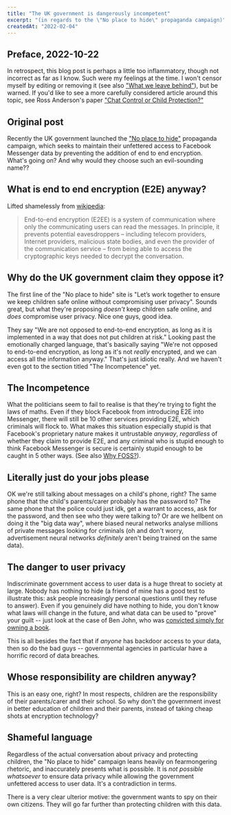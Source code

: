 ```yaml
---
title: "The UK government is dangerously incompetent"
excerpt: "(in regards to the \"No place to hide\" propaganda campaign)"
createdAt: "2022-02-04"
---
```


## Preface, 2022-10-22

In retrospect, this blog post is perhaps a little too inflammatory, though not
incorrect as far as I know. Such were my feelings at the time. I won't censor
myself by editing or removing it (see also ["What we leave
behind"](/blog/what-we-leave-behind)), but be warned. If you'd like to see a
more carefully considered article around this topic, see Ross Anderson's paper
["Chat Control or Child Protection?"](https://arxiv.org/abs/2210.08958)

## Original post

Recently the UK government launched the ["No place to
hide"](https://www.noplacetohide.org.uk) propaganda campaign, which seeks to
maintain their unfettered access to Facebook Messenger data by preventing the
addition of end to end encryption. What's going on? And why would they choose
such an evil-sounding name??

## What is end to end encryption (E2E) anyway?

Lifted shamelessly from
[wikipedia](https://en.wikipedia.org/wiki/End-to-end_encryption):

> End-to-end encryption (E2EE) is a system of communication where only the
> communicating users can read the messages. In principle, it prevents potential
> eavesdroppers – including telecom providers, Internet providers, malicious
> state bodies, and even the provider of the communication service – from being
> able to access the cryptographic keys needed to decrypt the conversation.

## Why do the UK government claim they oppose it?

The first line of the "No place to hide" site is "Let’s work together to ensure
we keep children safe online without compromising user privacy". Sounds great,
but what they're proposing *doesn't* keep children safe online, and *does*
compromise user privacy. Nice one guys, good idea.

They say "We are not opposed to end-to-end encryption, as long as it is
implemented in a way that does not put children at risk." Looking past the
emotionally charged language, that's basically saying "We're not opposed to
end-to-end encryption, as long as it's not *really* encrypted, and we can
access all the information anyway." That's just idiotic really. And we haven't
even got to the section titled "The Incompetence" yet.

## The Incompetence

What the politicians seem to fail to realise is that they're trying to fight
the laws of maths. Even if they block Facebook from introducing E2E into
Messenger, there will still be 10 other services providing E2E, which criminals
will flock to. What makes this situation especially stupid is that Facebook's
proprietary nature makes it untrustable *anyway*, *regardless* of whether they
claim to provide E2E, and any criminal who is stupid enough to think Facebook
Messenger is secure is certainly stupid enough to be caught in 5 other ways.
(See also [Why FOSS?](https://tim.clifford.lol/blog/why-foss)).

## Literally just do your jobs please

OK we're still talking about messages on a child's phone, right? The same phone
that the child's parents/carer probably has the password to? The same phone
that the police could just idk, get a warrant to access, ask for the password,
and then see who they were talking to? Or are we hellbent on doing it the "big
data way", where biased neural networks analyse millions of private messages
looking for criminals (oh and don't worry, advertisement neural networks
*definitely* aren't being trained on the same data).

## The danger to user privacy

Indiscriminate government access to user data is a huge threat to society at
large. Nobody has nothing to hide (a friend of mine has a good test to
illustrate this: ask people increasingly personal questions until they refuse
to answer). Even if you genuinely *did* have nothing to hide, you don't know
what laws will change in the future, and what data can be used to "prove" your
guilt -- just look at the case of Ben John, who was [convicted simply for
owning a book](https://www.bbc.co.uk/news/uk-england-lincolnshire-58397088).

This is all besides the fact that if *anyone* has backdoor access to your data,
then so do the bad guys -- governmental agencies in particular have a horrific
record of data breaches.

## Whose responsibility are children anyway?

This is an easy one, right? In most respects, children are the responsibility
of their parents/carer and their school. So why don't the government invest in
better education of children and their parents, instead of taking cheap shots
at encryption technology?

## Shameful language

Regardless of the actual conversation about privacy and protecting children,
the "No place to hide" campaign leans heavily on fearmongering rhetoric, and
inaccurately presents what is possible. It is *not possible whatsoever* to
ensure data privacy while allowing the government unfettered access to user
data. It's a contradiction in terms.

There is a very clear ulterior motive: the government wants to spy on their own
citizens. They will go far further than protecting children with this data.

<!-- vi: set sts=2 sw=2 et :-->
